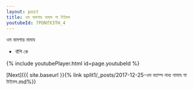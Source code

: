 ```yaml
---
layout: post
title: ওম বামশায় নামায গা টাইমস
youtubeId: 7PONfX3TH_4
---
```

 
 
 ওম বামশায় নামায  
 
 -  বাঁশি কে 
 
  
 
  
 
 
 
 
 
 


{% include youtubePlayer.html id=page.youtubeId %}
 
[Next]({{ site.baseurl }}{% link  split1/_posts/2017-12-25-ওম ভ্যাম্স নাধ্য নামায গা টাইমস.md%})
 
